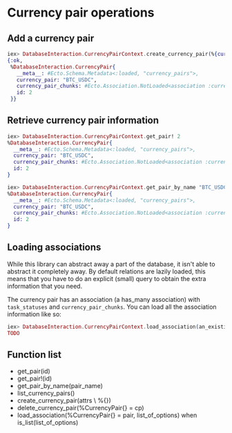# Currency pair operations

## Add a currency pair

```elixir
iex> DatabaseInteraction.CurrencyPairContext.create_currency_pair(%{currency_pair: "BTC_USDC"})
{:ok,
 %DatabaseInteraction.CurrencyPair{
   __meta__: #Ecto.Schema.Metadata<:loaded, "currency_pairs">,
   currency_pair: "BTC_USDC",
   currency_pair_chunks: #Ecto.Association.NotLoaded<association :currency_pair_chunks is not loaded>,
   id: 2
 }}
```

## Retrieve currency pair information

```elixir
iex> DatabaseInteraction.CurrencyPairContext.get_pair! 2
%DatabaseInteraction.CurrencyPair{
  __meta__: #Ecto.Schema.Metadata<:loaded, "currency_pairs">,
  currency_pair: "BTC_USDC",
  currency_pair_chunks: #Ecto.Association.NotLoaded<association :currency_pair_chunks is not loaded>,
  id: 2
}

iex> DatabaseInteraction.CurrencyPairContext.get_pair_by_name "BTC_USDC"
%DatabaseInteraction.CurrencyPair{
  __meta__: #Ecto.Schema.Metadata<:loaded, "currency_pairs">,
  currency_pair: "BTC_USDC",
  currency_pair_chunks: #Ecto.Association.NotLoaded<association :currency_pair_chunks is not loaded>,
  id: 2
}
```

## Loading associations

While this library can abstract away a part of the database, it isn't able to abstract it completely away. By default relations are lazily loaded, this means that you have to do an explicit (small) query to obtain the extra information that you need.

The currency pair has an association (a has_many association) with `task_statuses` and `currency_pair_chunks`. You can load all the association information like so:

```elixir
iex> DatabaseInteraction.CurrencyPairContext.load_association(an_existing_pair, [:currency_pair_chunks, :task_statuses])
TODO
```

## Function list

* get_pair(id)
* get_pair!(id)
* get_pair_by_name(pair_name)
* list_currency_pairs()
* create_currency_pair(attrs \\ %{})
* delete_currency_pair(%CurrencyPair{} = cp)
* load_association(%CurrencyPair{} = pair, list_of_options) when is_list(list_of_options)
